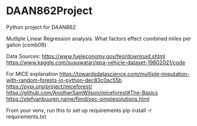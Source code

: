 # DAAN862Project
Python project for DAAN862

Mutliple Linear Regression analysis. What factors effect combined miles per gallon (comb08)

Data Sources:
https://www.fueleconomy.gov/feg/download.shtml
https://www.kaggle.com/susuwatari/epa-vehicle-dataset-19802021/code

For MICE explanation
https://towardsdatascience.com/multiple-imputation-with-random-forests-in-python-dec83c0ac55b
https://pypi.org/project/miceforest/
https://github.com/AnotherSamWilson/miceforest#The-Basics
https://stefvanbuuren.name/fimd/sec-simplesolutions.html

From your venv, run this to set up requirements
pip install -r requirements.txt

